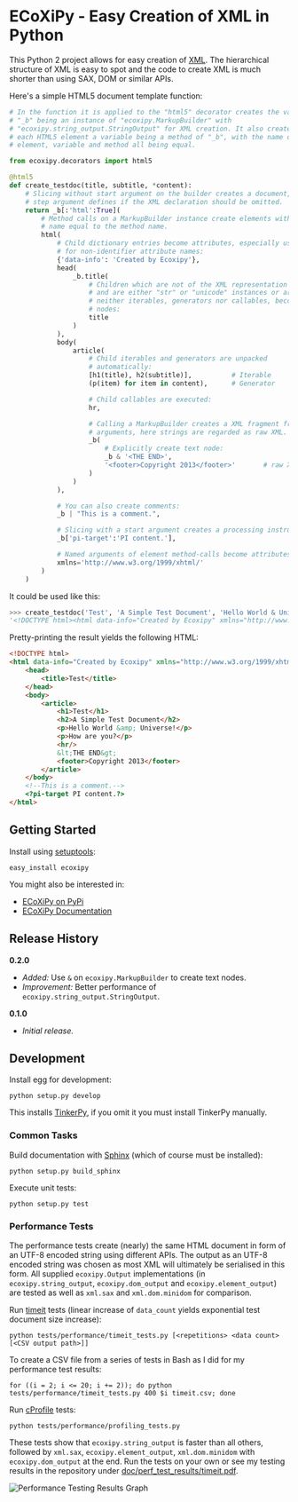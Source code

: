ECoXiPy - Easy Creation of XML in Python
========================================

This Python 2 project allows for easy creation of
[XML](http://www.w3.org/XML/).
The hierarchical structure of XML is easy to spot and the code to create XML
is much shorter than using SAX, DOM or similar APIs.

Here's a simple HTML5 document template function:

```python
# In the function it is applied to the "html5" decorator creates the variable
# "_b" being an instance of "ecoxipy.MarkupBuilder" with
# "ecoxipy.string_output.StringOutput" for XML creation. It also creates for
# each HTML5 element a variable being a method of "_b", with the name of
# element, variable and method all being equal.

from ecoxipy.decorators import html5

@html5
def create_testdoc(title, subtitle, *content):
    # Slicing without start argument on the builder creates a document, the
    # step argument defines if the XML declaration should be omitted.
    return _b[:'html':True](
        # Method calls on a MarkupBuilder instance create elements with the
        # name equal to the method name.
        html(
            # Child dictionary entries become attributes, especially useful
            # for non-identifier attribute names:
            {'data-info': 'Created by Ecoxipy'},
            head(
                _b.title(
                    # Children which are not of the XML representation
                    # and are either "str" or "unicode" instances or are
                    # neither iterables, generators nor callables, become text
                    # nodes:
                    title
                )
            ),
            body(
                article(
                    # Child iterables and generators are unpacked
                    # automatically:
                    [h1(title), h2(subtitle)],          # Iterable
                    (p(item) for item in content),      # Generator

                    # Child callables are executed:
                    hr,

                    # Calling a MarkupBuilder creates a XML fragment from the
                    # arguments, here strings are regarded as raw XML.
                    _b(
                        # Explicitly create text node:
                        _b & '<THE END>',
                        '<footer>Copyright 2013</footer>'       # raw XML
                    )
                )
            ),

            # You can also create comments:
            _b | "This is a comment.",

            # Slicing with a start argument creates a processing instruction:
            _b['pi-target':'PI content.'],

            # Named arguments of element method-calls become attributes:
            xmlns='http://www.w3.org/1999/xhtml/'
        )
    )
```


It could be used like this:

```python
>>> create_testdoc('Test', 'A Simple Test Document', 'Hello World & Universe!', 'How are you?')
'<!DOCTYPE html><html data-info="Created by Ecoxipy" xmlns="http://www.w3.org/1999/xhtml/"><head><title>Test</title></head><body><article><h1>Test</h1><h2>A Simple Test Document</h2><p>Hello World &amp; Universe!</p><p>How are you?</p><hr/>&lt;THE END&gt;<footer>Copyright 2013</footer><!--This is a comment.--><?pi-target PI content.?></article></body></html>'
```

Pretty-printing the result yields the following HTML:

```HTML
<!DOCTYPE html>
<html data-info="Created by Ecoxipy" xmlns="http://www.w3.org/1999/xhtml/">
    <head>
        <title>Test</title>
    </head>
    <body>
        <article>
            <h1>Test</h1>
            <h2>A Simple Test Document</h2>
            <p>Hello World &amp; Universe!</p>
            <p>How are you?</p>
            <hr/>
            &lt;THE END&gt;
            <footer>Copyright 2013</footer>
        </article>
    </body>
    <!--This is a comment.-->
    <?pi-target PI content.?>
</html>
```


## Getting Started

Install using [setuptools](https://pypi.python.org/pypi/setuptools):

    easy_install ecoxipy


You might also be interested in:

* [ECoXiPy on PyPi](https://pypi.python.org/pypi/ECoXiPy)
* [ECoXiPy Documentation](http://pythonhosted.org/ECoXiPy/)


## Release History

**0.2.0**
* *Added:* Use `&` on `ecoxipy.MarkupBuilder` to create text nodes.
* *Improvement:* Better performance of `ecoxipy.string_output.StringOutput`.


**0.1.0**
* *Initial release.*


## Development

Install egg for development:

    python setup.py develop


This installs [TinkerPy](https://github.com/IvIePhisto/TinkerPy), if you omit
it you must install TinkerPy manually.


### Common Tasks

Build documentation with [Sphinx](http://sphinx-doc.org) (which of course
must be installed):

    python setup.py build_sphinx

Execute unit tests:

    python setup.py test


### Performance Tests

The performance tests create (nearly) the same HTML document in form of an
UTF-8 encoded string using different APIs. The output as an UTF-8 encoded
string was chosen as most XML will ultimately be serialised in this form. All
supplied `ecoxipy.Output` implementations (in `ecoxipy.string_output`,
`ecoxipy.dom_output` and `ecoxipy.element_output`) are tested as well as
`xml.sax` and `xml.dom.minidom` for comparison.


Run [timeit](http://docs.python.org/2/library/timeit.html) tests (linear
increase of `data_count` yields exponential test document size increase):

    python tests/performance/timeit_tests.py [<repetitions> <data count> [<CSV output path>]]


To create a CSV file from a series of tests in Bash as I did for my
performance test results:

    for ((i = 2; i <= 20; i += 2)); do python tests/performance/timeit_tests.py 400 $i timeit.csv; done


Run [cProfile](http://docs.python.org/2/library/profile.html) tests:

    python tests/performance/profiling_tests.py


These tests show that `ecoxipy.string_output` is faster than all others,
followed by `xml.sax`, `ecoxipy.element_output`, `xml.dom.minidom` with
`ecoxipy.dom_output` at the end. Run the tests on your own or see my testing
results in the repository under
[doc/perf_test_results/timeit.pdf](https://raw.github.com/IvIePhisto/ECoXiPy/master/doc/perf_test_results/timeit.pdf).

![Performance Testing Results Graph](https://raw.github.com/IvIePhisto/ECoXiPy/master/doc/perf_test_results/timeit.png)
